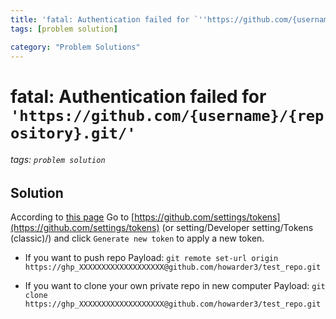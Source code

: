 ```yaml
---
title: 'fatal: Authentication failed for `''https://github.com/{username}/{repository}.git/''`'
tags: [problem solution]

category: "Problem Solutions"
---
```


# fatal: Authentication failed for `'https://github.com/{username}/{repository}.git/'`
<!-- more -->
###### tags: `problem solution`

## Solution
According to [this page](https://www.wongwonggoods.com/all-posts/debug_error/git-remote-support/)
Go to [https://github.com/settings/tokens](https://github.com/settings/tokens) (or setting/Developer setting/Tokens (classic)/) and click `Generate new token` to apply a new token.

* If you want to push repo
Payload: 
`git remote set-url origin https://ghp_XXXXXXXXXXXXXXXXXXX@github.com/howarder3/test_repo.git`

* If you want to clone your own private repo in new computer
Payload:
`git clone https://ghp_XXXXXXXXXXXXXXXXXXX@github.com/howarder3/test_repo.git`